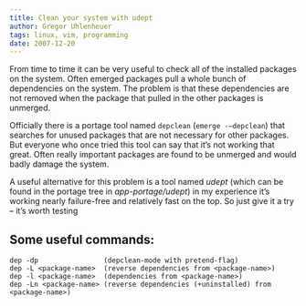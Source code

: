 ```yaml
---
title: Clean your system with udept
author: Gregor Uhlenheuer
tags: linux, vim, programming
date: 2007-12-20
---
```


From time to time it can be very useful to check all of the installed packages
on the system. Often emerged packages pull a whole bunch of dependencies on the
system. The problem is that these dependencies are not removed when the package
that pulled in the other packages is unmerged.

Officially there is a portage tool named `depclean` (`emerge -–depclean`) that
searches for unused packages that are not necessary for other packages. But
everyone who once tried this tool can say that it’s not working that great.
Often really important packages are found to be unmerged and would badly damage
the system.

A useful alternative for this problem is a tool named *udept* (which can be
found in the portage tree in *app-portage/udept*) in my experience it’s working
nearly failure-free and relatively fast on the top. So just give it a try –
it’s worth testing

Some useful commands:
---------------------

    dep -dp                (depclean-mode with pretend-flag)
    dep -L <package-name>  (reverse dependencies from <package-name>)
    dep -l <package-name>  (dependencies from <package-name>)
    dep -Ln <package-name> (reverse dependencies (+uninstalled) from <package-name>)
